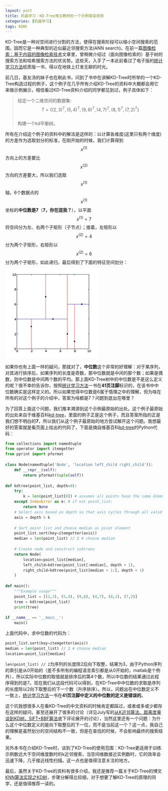 ```yaml
---
layout: post
title: 机器学习：KD-Tree常见教材的一个示例错误说明
categories: [机器学习]
tags: KD树
---
```


KD-Tree是一种对空间进行分割的方法，使得在搜索阶段可以缩小空间搜索的范围，因而它是一种典型的近似最近邻搜索方法(ANN search)。在前一篇[图像检索：基于内容的图像检索技术](http://yongyuan.name/blog/cbir-technique-summary.html)文章里，曾稍微介绍过（面向图像检索的）基于树的搜索方法和哈希搜索方法的优劣势。这些天，入手了一本此前看过了电子版的[统计学习方法]()纸质版一书，得以在地铁上打发无聊的时光。  

前几日，基友汤的妹子也在刷此书，问到了书中在讲解KD-Tree时所举的一个KD-Tree构造过程的例子，这个例子在几乎所有介绍KD-Tree的资料中大概都会用它来做示例展示，相信看过KD-Tree资料介绍的同学都见到过，例子具体如下：  

> 给定一个二维空间的数据集:  
$$
\begin{equation}
   T={\{(2,3)^T,(5,4)^T,(9,6)^T,(4,7)^T,(8,1)^T,(7,2)^T\}}
\end{equation}
$$  
构建一个kd平衡树。  

所有在介绍这个例子的资料中的解法是这样的：以计算各维度(这里只有两个维度)的方差作为选取划分的标准，在刚开始的时候，我们计算得到$$x^(1)$$方向上的方差要比$$x^(2)$$方向的方差要大，所以我们选取$$x^(1)$$轴，6个数据点的$$x^(1)$$坐标的**中位数是7**（**7，你在逗我？**），以平面$$x^(1)=7$$将空间分为左、右两个子矩形（子节点）；接着，左矩形以$$x^(2)=4$$分为两个子矩形，右矩形以$$x^(2)=6$$分为两个子矩形，如此递归，最后得到了下面的特征空间划分：  
![](https://github.com/Hareric/Lumberroom/raw/master/blog_graph/KDtree%20%E6%95%A3%E7%82%B9%E5%9B%BE.png)

如果你也有上面一样的疑问，那就对了，**中位数**这个非常的好理解：对于某序列，对其进行排序后，如果序列的长度是奇数，那中位数就是中间的那个数；如果是偶数，则中位数是中间两个数的平均。那上面KD-Tree树中的中位数是不是这么定义的呢？很不幸的告诉你，按照[统计学习方法]()一书在**41页注脚**标识的，在该书中中位数确实是这样定义的。所以如果觉得中位数是6属于情理之中的理解，但为啥在所有的对这个例子的介绍中，答案为啥都是7？问题到底出在哪里？  

为了回答上面这个问题，我们推本溯源到这个示例最原始的出处。这个例子最原始的出处来自于维基百科[kd-tree](https://en.wikipedia.org/wiki/K-d_tree)，里面的例子正是这个例子，而且答案所指的正是我们想不明白的**7**，所以我们从这个例子最原始的地方尝试解开这个问题。我想最好的答案就是看页面上给出的代码了，下面是摘自维基百科[kd-tree](https://en.wikipedia.org/wiki/K-d_tree)的Python代码：

```python
from collections import namedtuple
from operator import itemgetter
from pprint import pformat

class Node(namedtuple('Node', 'location left_child right_child')):
    def __repr__(self):
        return pformat(tuple(self))

def kdtree(point_list, depth=0):
    try:
        k = len(point_list[0]) # assumes all points have the same dimension
    except IndexError as e: # if not point_list:
        return None
    # Select axis based on depth so that axis cycles through all valid values
    axis = depth % k
 
    # Sort point list and choose median as pivot element
    point_list.sort(key=itemgetter(axis))
    median = len(point_list) // 2 # choose median
 
    # Create node and construct subtrees
    return Node(
        location=point_list[median],
        left_child=kdtree(point_list[:median], depth + 1),
        right_child=kdtree(point_list[median + 1:], depth + 1)
    )

def main():
    """Example usage"""
    point_list = [(2,3), (5,4), (9,6), (4,7), (8,1), (7,2)]
    tree = kdtree(point_list)
    print(tree)

if __name__ == '__main__':
    main()
```

上面代码中，求中位数的代码为：

```python
point_list.sort(key=itemgetter(axis))
median = len(point_list) // 2 # choose median
location=point_list[median]
```
`len(point_list) // 2`为序列的长度除2后向下取整，结果为3，由于Python序列的索引是从0开始的（差不多所有的编程语言索引都是从0开始的，matlab是个例外），所以实际中位数的取值就是排序后的第4个数，所以中位数的结果通过此程序得到的是7。现在我们从这段代码可以得到，在KD-Tree中中位数的求取是序列的长度除以2向下取整后的下一个数（升序排序）。所以，问题出在中位数定义不一致上，[统计学习方法]()一书在**41页注脚中定义的中位数的定义是错误的**。  

这个坑我想很多人在看KD-Tree的中文资料的时候肯定都踩过，或者或多或少都存在这样的疑问，甚至还展开了很多的讨论（详见July写的[从K近邻算法、距离度量谈到KD树、SIFT+BBF算法](http://blog.csdn.net/v_july_v/article/details/8203674)底下评论展开的讨论），当然这里还有一个问题：为什么这个中位数定义的是向下取整后的下一位，而不是当前这一个？这一点，我自己的理解是虽然划分的空间结构不一致，但是在查找的时候，不会影响最终的搜索结果。  

另外本书在介绍KD-Tree时，谈到了KD-Tree的使用范围：KD-Tree更适用于训练示例数远大于空间维度数时的k近邻搜索，当空间维数接近实例数时，它的效率会迅速下降，几乎接近线性扫描。这一点也是值得注意关注的地方。 

最后，虽然关于KD-Tree的资料有很多介绍，我还是推荐一篇关于KD-Tree的博文[KNN算法实现之KD树](http://hareric.com/2016/05/22/KNN%E7%AE%97%E6%B3%95%E5%AE%9E%E7%8E%B0%E4%B9%8BKD%E6%A0%91/)，步骤分解得比较细，对于想要了解KD-Tree的原理的同学，还是值得推荐一读的。